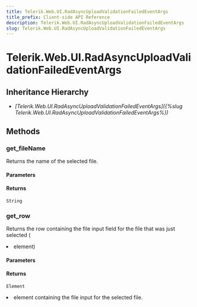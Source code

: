 ```yaml
---
title: Telerik.Web.UI.RadAsyncUploadValidationFailedEventArgs
title_prefix: Client-side API Reference
description: Telerik.Web.UI.RadAsyncUploadValidationFailedEventArgs
slug: Telerik.Web.UI.RadAsyncUploadValidationFailedEventArgs
---
```


# Telerik.Web.UI.RadAsyncUploadValidationFailedEventArgs 

## Inheritance Hierarchy

* *[Telerik.Web.UI.RadAsyncUploadValidationFailedEventArgs]({%slug Telerik.Web.UI.RadAsyncUploadValidationFailedEventArgs%})*


## Methods

### get_fileName

Returns the name of the selected file.

#### Parameters

#### Returns

`String`
### get_row

Returns the row containing the file input field for the file that was just selected (<LI> element)

#### Parameters

#### Returns

`Element` <LI> element containing the file input for the selected file.


